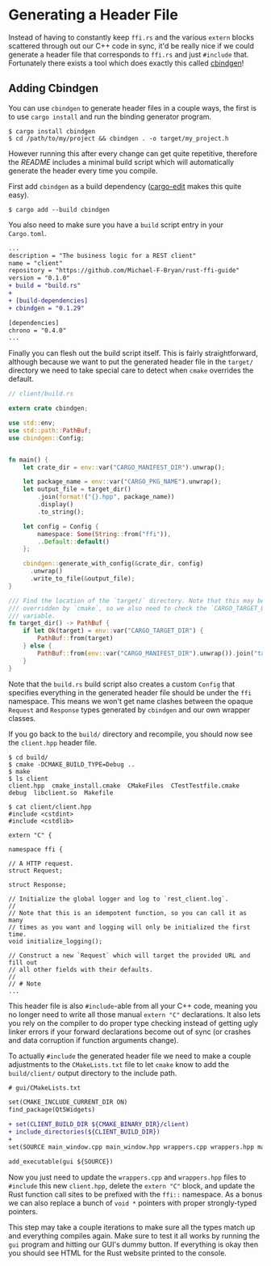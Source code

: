 # Generating a Header File

Instead of having to constantly keep `ffi.rs` and the various `extern` blocks 
scattered through out our C++ code in sync, it'd be really nice if we could 
generate a header file that corresponds to `ffi.rs` and just `#include` that.
Fortunately there exists a tool which does exactly this called [cbindgen]!


## Adding Cbindgen

You can use `cbindgen` to generate header files in a couple ways, the first is
to use `cargo install` and run the binding generator program.

```
$ cargo install cbindgen
$ cd /path/to/my/project && cbindgen . -o target/my_project.h
```

However running this after every change can get quite repetitive, therefore the
*README* includes a minimal build script which will automatically generate the 
header every time you compile.

First add `cbindgen` as a build dependency ([cargo-edit] makes this quite easy).

```
$ cargo add --build cbindgen
```

You also need to make sure you have a `build` script entry in your `Cargo.toml`.

```diff
...
description = "The business logic for a REST client"
name = "client"
repository = "https://github.com/Michael-F-Bryan/rust-ffi-guide"
version = "0.1.0"
+ build = "build.rs"
+
+ [build-dependencies]
+ cbindgen = "0.1.29"

[dependencies]
chrono = "0.4.0"
...
```

Finally you can flesh out the build script itself. This is fairly 
straightforward, although because we want to put the generated header file in 
the `target/` directory we need to take special care to detect when `cmake` 
overrides the default.

```rust
// client/build.rs

extern crate cbindgen;

use std::env;
use std::path::PathBuf;
use cbindgen::Config;


fn main() {
    let crate_dir = env::var("CARGO_MANIFEST_DIR").unwrap();

    let package_name = env::var("CARGO_PKG_NAME").unwrap();
    let output_file = target_dir()
        .join(format!("{}.hpp", package_name))
        .display()
        .to_string();

    let config = Config {
        namespace: Some(String::from("ffi")),
        ..Default::default()
    };

    cbindgen::generate_with_config(&crate_dir, config)
      .unwrap()
      .write_to_file(&output_file);
}

/// Find the location of the `target/` directory. Note that this may be 
/// overridden by `cmake`, so we also need to check the `CARGO_TARGET_DIR` 
/// variable.
fn target_dir() -> PathBuf {
    if let Ok(target) = env::var("CARGO_TARGET_DIR") {
        PathBuf::from(target)
    } else {
        PathBuf::from(env::var("CARGO_MANIFEST_DIR").unwrap()).join("target")
    }
}
```

Note that the `build.rs` build script also creates a custom `Config` that 
specifies everything in the generated header file should be under the `ffi` 
namespace. This means we won't get name clashes between the opaque `Request` and
`Response` types generated by `cbindgen` and our own wrapper classes.

If you go back to the `build/` directory and recompile, you should now see the 
`client.hpp` header file.

```
$ cd build/
$ cmake -DCMAKE_BUILD_TYPE=Debug ..
$ make
$ ls client
client.hpp  cmake_install.cmake  CMakeFiles  CTestTestfile.cmake  debug  libclient.so  Makefile

$ cat client/client.hpp
#include <cstdint>
#include <cstdlib>

extern "C" {

namespace ffi {

// A HTTP request.
struct Request;

struct Response;

// Initialize the global logger and log to `rest_client.log`.
//
// Note that this is an idempotent function, so you can call it as many
// times as you want and logging will only be initialized the first time.
void initialize_logging();

// Construct a new `Request` which will target the provided URL and fill out
// all other fields with their defaults.
//
// # Note
...
```

This header file is also `#include`-able from all your C++ code, meaning you no
longer need to write all those manual `extern "C"` declarations. It also lets 
you rely on the compiler to do proper type checking instead of getting ugly 
linker errors if your forward declarations become out of sync (or crashes and
data corruption if function arguments change).

To actually `#include` the generated header file we need to make a couple 
adjustments to the `CMakeLists.txt` file to let `cmake` know to add the 
`build/client/` output directory to the include path.


```diff
# gui/CMakeLists.txt

set(CMAKE_INCLUDE_CURRENT_DIR ON)
find_package(Qt5Widgets)

+ set(CLIENT_BUILD_DIR ${CMAKE_BINARY_DIR}/client)
+ include_directories(${CLIENT_BUILD_DIR})
+
set(SOURCE main_window.cpp main_window.hpp wrappers.cpp wrappers.hpp main.cpp)

add_executable(gui ${SOURCE})
```

Now you just need to update the `wrappers.cpp` and `wrappers.hpp` files to 
`#include` this new `client.hpp`, delete the `extern "C"` block, and update the
Rust function call sites to be prefixed with the `ffi::` namespace. As a bonus
we can also replace a bunch of `void *` pointers with proper strongly-typed 
pointers.

This step may take a couple iterations to make sure all the types match up and 
everything compiles again. Make sure to test it all works by running the `gui`
program and hitting our GUI's dummy button. If everything is okay then you 
should see HTML for the Rust website printed to the console.


[cbindgen]: https://github.com/eqrion/cbindgen
[cargo-edit]: https://crates.io/crates/cargo-edit